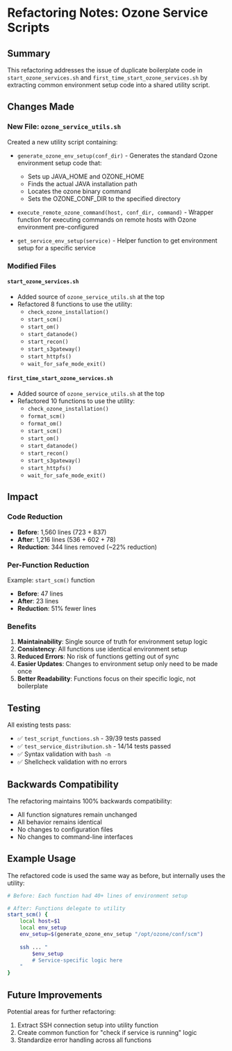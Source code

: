 # Refactoring Notes: Ozone Service Scripts

## Summary

This refactoring addresses the issue of duplicate boilerplate code in `start_ozone_services.sh` and `first_time_start_ozone_services.sh` by extracting common environment setup code into a shared utility script.

## Changes Made

### New File: `ozone_service_utils.sh`

Created a new utility script containing:

- `generate_ozone_env_setup(conf_dir)` - Generates the standard Ozone environment setup code that:
  - Sets up JAVA_HOME and OZONE_HOME
  - Finds the actual JAVA installation path
  - Locates the ozone binary command
  - Sets the OZONE_CONF_DIR to the specified directory

- `execute_remote_ozone_command(host, conf_dir, command)` - Wrapper function for executing commands on remote hosts with Ozone environment pre-configured

- `get_service_env_setup(service)` - Helper function to get environment setup for a specific service

### Modified Files

#### `start_ozone_services.sh`
- Added source of `ozone_service_utils.sh` at the top
- Refactored 8 functions to use the utility:
  - `check_ozone_installation()`
  - `start_scm()`
  - `start_om()`
  - `start_datanode()`
  - `start_recon()`
  - `start_s3gateway()`
  - `start_httpfs()`
  - `wait_for_safe_mode_exit()`

#### `first_time_start_ozone_services.sh`
- Added source of `ozone_service_utils.sh` at the top
- Refactored 10 functions to use the utility:
  - `check_ozone_installation()`
  - `format_scm()`
  - `format_om()`
  - `start_scm()`
  - `start_om()`
  - `start_datanode()`
  - `start_recon()`
  - `start_s3gateway()`
  - `start_httpfs()`
  - `wait_for_safe_mode_exit()`

## Impact

### Code Reduction
- **Before**: 1,560 lines (723 + 837)
- **After**: 1,216 lines (536 + 602 + 78)
- **Reduction**: 344 lines removed (~22% reduction)

### Per-Function Reduction
Example: `start_scm()` function
- **Before**: 47 lines
- **After**: 23 lines
- **Reduction**: 51% fewer lines

### Benefits

1. **Maintainability**: Single source of truth for environment setup logic
2. **Consistency**: All functions use identical environment setup
3. **Reduced Errors**: No risk of functions getting out of sync
4. **Easier Updates**: Changes to environment setup only need to be made once
5. **Better Readability**: Functions focus on their specific logic, not boilerplate

## Testing

All existing tests pass:
- ✅ `test_script_functions.sh` - 39/39 tests passed
- ✅ `test_service_distribution.sh` - 14/14 tests passed
- ✅ Syntax validation with `bash -n`
- ✅ Shellcheck validation with no errors

## Backwards Compatibility

The refactoring maintains 100% backwards compatibility:
- All function signatures remain unchanged
- All behavior remains identical
- No changes to configuration files
- No changes to command-line interfaces

## Example Usage

The refactored code is used the same way as before, but internally uses the utility:

```bash
# Before: Each function had 40+ lines of environment setup

# After: Functions delegate to utility
start_scm() {
    local host=$1
    local env_setup
    env_setup=$(generate_ozone_env_setup "/opt/ozone/conf/scm")
    
    ssh ... "
        $env_setup
        # Service-specific logic here
    "
}
```

## Future Improvements

Potential areas for further refactoring:
1. Extract SSH connection setup into utility function
2. Create common function for "check if service is running" logic
3. Standardize error handling across all functions

